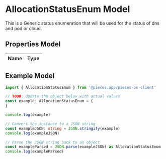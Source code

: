 
# AllocationStatusEnum Model

This is a Generic status enumeration that will be used for the status of dns and pod or cloud.

## Properties Model

Name | Type
------------ | -------------

## Example Model

```typescript
import { AllocationStatusEnum } from '@pieces.app/pieces-os-client'

// TODO: Update the object below with actual values
const example: AllocationStatusEnum = {
}

console.log(example)

// Convert the instance to a JSON string
const exampleJSON: string = JSON.stringify(example)
console.log(exampleJSON)

// Parse the JSON string back to an object
const exampleParsed = JSON.parse(exampleJSON) as AllocationStatusEnum
console.log(exampleParsed)
```


